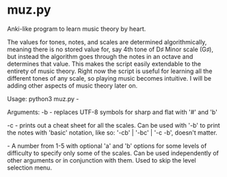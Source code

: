 # muz.py
Anki-like program to learn music theory by heart.

The values for tones, notes, and scales are determined algorithmically, meaning there is no stored value for, say 4th tone of D♯ Minor scale (G♯), but instead the algorithm goes through the notes in an octave and determines that value. This makes the script easily extendable to the entirety of music theory.
Right now the script is useful for learning all the different tones of any scale, so playing music becomes intuitive.
I will be adding other aspects of music theory later on.

Usage:
python3 muz.py -<argument> <difficulty level>

Arguments:
-b    - replaces UTF-8 symbols for sharp and flat with '#' and 'b'
  
-c    - prints out a cheat sheet for all the scales. Can be used with '-b' to print the notes with 'basic' notation, 
        like so: '-cb' | '-bc' | '-c -b', doesn't matter.

<difficulty level> - A number from 1-5 with optional 'a' and 'b' options for some levels of difficulty to specify only some of the scales.
                     Can be used independently of other arguments or in conjunction with them. Used to skip the level selection menu.
